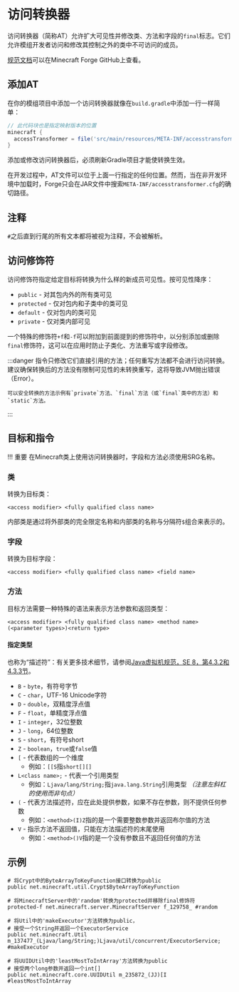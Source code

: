 访问转换器
=========

访问转换器（简称AT）允许扩大可见性并修改类、方法和字段的`final`标志。它们允许模组开发者访问和修改其控制之外的类中不可访问的成员。

[规范文档][specs]可以在Minecraft Forge GitHub上查看。

添加AT
------

在你的模组项目中添加一个访问转换器就像在`build.gradle`中添加一行一样简单：

```groovy
// 此代码块也是指定映射版本的位置
minecraft {
  accessTransformer = file('src/main/resources/META-INF/accesstransformer.cfg')
}
```

添加或修改访问转换器后，必须刷新Gradle项目才能使转换生效。

在开发过程中，AT文件可以位于上面一行指定的任何位置。然而，当在非开发环境中加载时，Forge只会在JAR文件中搜索`META-INF/accesstransformer.cfg`的确切路径。

注释
----

`#`之后直到行尾的所有文本都将被视为注释，不会被解析。

访问修饰符
---------

访问修饰符指定给定目标将转换为什么样的新成员可见性。按可见性降序：

* `public` - 对其包内外的所有类可见
* `protected` - 仅对包内和子类中的类可见
* `default` - 仅对包内的类可见
* `private` - 仅对类内部可见

一个特殊的修饰符`+f`和`-f`可以附加到前面提到的修饰符中，以分别添加或删除`final`修饰符，这可以在应用时防止子类化、方法重写或字段修改。

:::danger
    指令只修改它们直接引用的方法；任何重写方法都不会进行访问转换。建议确保转换后的方法没有限制可见性的未转换重写，这将导致JVM抛出错误（Error）。
    
    可以安全转换的方法示例有`private`方法、`final`方法（或`final`类中的方法）和`static`方法。
:::

目标和指令
---------

!!! 重要
    在Minecraft类上使用访问转换器时，字段和方法必须使用SRG名称。

### 类
转换为目标类：
```
<access modifier> <fully qualified class name>
```
内部类是通过将外部类的完全限定名称和内部类的名称与分隔符`$`组合来表示的。

### 字段
转换为目标字段：
```
<access modifier> <fully qualified class name> <field name>
```

### 方法
目标方法需要一种特殊的语法来表示方法参数和返回类型：
```
<access modifier> <fully qualified class name> <method name>(<parameter types>)<return type>
```

#### 指定类型

也称为“描述符”：有关更多技术细节，请参阅[Java虚拟机规范，SE 8，第4.3.2和4.3.3节][jvmdescriptors]。

* `B` - `byte`，有符号字节
* `C` - `char`，UTF-16 Unicode字符
* `D` - `double`，双精度浮点值
* `F` - `float`，单精度浮点值
* `I` - `integer`，32位整数
* `J` - `long`，64位整数
* `S` - `short`，有符号short
* `Z` - `boolean`，`true`或`false`值
* `[` - 代表数组的一个维度
  * 例如：`[[S`指`short[][]`
* `L<class name>;` - 代表一个引用类型
  * 例如：`Ljava/lang/String;`指`java.lang.String`引用类型 _（注意左斜杠的使用而非句点）_
* `(` - 代表方法描述符，应在此处提供参数，如果不存在参数，则不提供任何参数
  * 例如：`<method>(I)Z`指的是一个需要整数参数并返回布尔值的方法
* `V` - 指示方法不返回值，只能在方法描述符的末尾使用
  * 例如：`<method>()V`指的是一个没有参数且不返回任何值的方法

示例
----

```
# 将Crypt中的ByteArrayToKeyFunction接口转换为public
public net.minecraft.util.Crypt$ByteArrayToKeyFunction

# 将MinecraftServer中的'random'转换为protected并移除final修饰符
protected-f net.minecraft.server.MinecraftServer f_129758_ #random

# 将Util中的'makeExecutor'方法转换为public，
# 接受一个String并返回一个ExecutorService
public net.minecraft.Util m_137477_(Ljava/lang/String;)Ljava/util/concurrent/ExecutorService; #makeExecutor

# 将UUIDUtil中的'leastMostToIntArray'方法转换为public
# 接受两个long参数并返回一个int[]
public net.minecraft.core.UUIDUtil m_235872_(JJ)[I #leastMostToIntArray
```

[specs]: https://github.com/MinecraftForge/AccessTransformers/blob/master/FMLAT.md
[jvmdescriptors]: https://docs.oracle.com/javase/specs/jvms/se8/html/jvms-4.html#jvms-4.3.2
